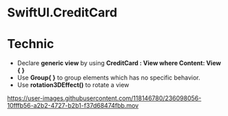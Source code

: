 # SwiftUI.CreditCard


# Technic
* Declare **generic view** by using **CreditCard<Content> : View where Content: View { }**
* Use **Group{ }** to group elements which has no specific behavior.
* Use **rotation3DEffect()** to rotate a view 



https://user-images.githubusercontent.com/118146780/236098056-10fffb56-a2b2-4727-b2b1-f37d68474fbb.mov

